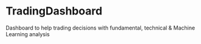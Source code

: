 # TradingDashboard
Dashboard to help trading decisions with fundamental, technical &amp; Machine Learning analysis
